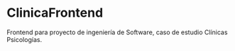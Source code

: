 # ClinicaFrontend
Frontend para proyecto de ingeniería de Software, caso de estudio Clínicas Psicologías.
